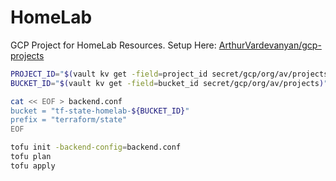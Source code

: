 # HomeLab

GCP Project for HomeLab Resources.
Setup Here: [ArthurVardevanyan/gcp-projects](https://github.com/ArthurVardevanyan/gcp-projects/commit/58d4d966c6b7af2fe406ae1bdbd4ced9237d2180)

```bash
PROJECT_ID="$(vault kv get -field=project_id secret/gcp/org/av/projects)"
BUCKET_ID="$(vault kv get -field=bucket_id secret/gcp/org/av/projects)"

cat << EOF > backend.conf
bucket = "tf-state-homelab-${BUCKET_ID}"
prefix = "terraform/state"
EOF

tofu init -backend-config=backend.conf
tofu plan
tofu apply
```
